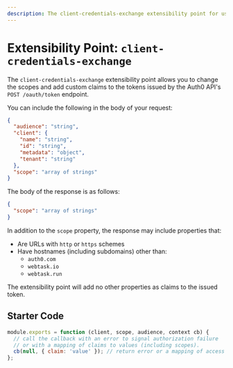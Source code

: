 ```yaml
---
description: The client-credentials-exchange extensibility point for use with Auth0 Hooks
---
```


# Extensibility Point: `client-credentials-exchange`

The `client-credentials-exchange` extensibility point allows you to change the scopes and add custom claims to the tokens issued by the Auth0 API's `POST /oauth/token` endpoint.

You can include the following in the body of your request:

```json
{
  "audience": "string",
  "client": {
    "name": "string",
    "id": "string",
    "metadata": "object",
    "tenant": "string"
  },
  "scope": "array of strings"
}
```

The body of the response is as follows:

```json
{
  "scope": "array of strings"
}
```

In addition to the `scope` property, the response may include properties that:

* Are URLs with `http` or `https` schemes
* Have hostnames (including subdomains) other than:
  * `auth0.com`
  * `webtask.io`
  * `webtask.run`

The extensibility point will add no other properties as claims to the issued token.

## Starter Code

```js
module.exports = function (client, scope, audience, context cb) {
  // call the callback with an error to signal authorization failure
  // or with a mapping of claims to values (including scopes).
  cb(null, { claim: 'value' }); // return error or a mapping of access token claims
};
```
